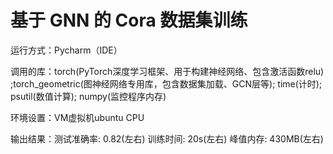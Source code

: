 #  基于 GNN 的 Cora 数据集训练

运行方式：Pycharm（IDE）

调用的库：torch(PyTorch深度学习框架、用于构建神经网络、包含激活函数relu) ;torch_geometric(图神经网络专用库，包含数据集加载、GCN层等);  time(计时); psutil(数值计算); numpy(监控程序内存)

环境设置：VM虚拟机ubuntu CPU

输出结果：测试准确率: 0.82(左右)   训练时间: 20s(左右)    峰值内存: 430MB(左右)
